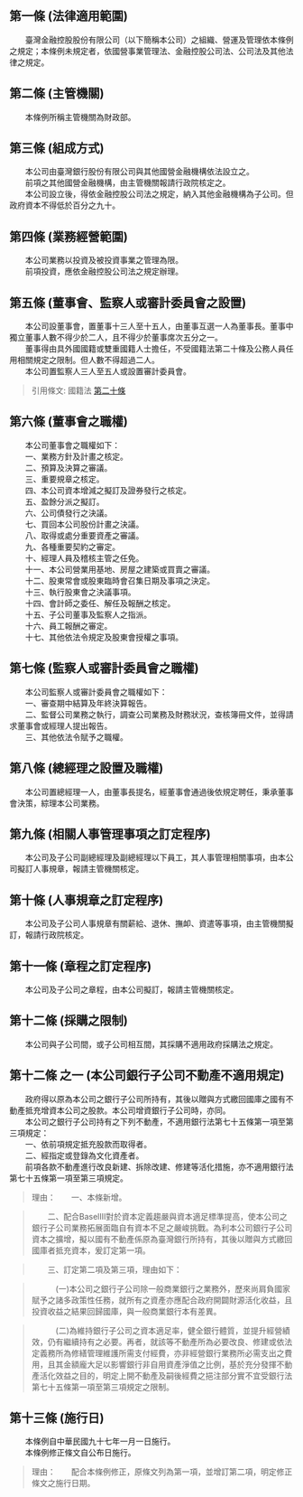 第一條 (法律適用範圍)
---------------------
　　臺灣金融控股股份有限公司（以下簡稱本公司）之組織、營運及管理依本條例之規定；本條例未規定者，依國營事業管理法、金融控股公司法、公司法及其他法律之規定。  


第二條 (主管機關)
-----------------
　　本條例所稱主管機關為財政部。  


第三條 (組成方式)
-----------------
　　本公司由臺灣銀行股份有限公司與其他國營金融機構依法設立之。  
　　前項之其他國營金融機構，由主管機關報請行政院核定之。  
　　本公司設立後，得依金融控股公司法之規定，納入其他金融機構為子公司。但政府資本不得低於百分之九十。  


第四條 (業務經營範圍)
---------------------
　　本公司業務以投資及被投資事業之管理為限。  
　　前項投資，應依金融控股公司法之規定辦理。  


第五條 (董事會、監察人或審計委員會之設置)
-----------------------------------------
　　本公司設董事會，置董事十三人至十五人，由董事互選一人為董事長。董事中獨立董事人數不得少於二人，且不得少於董事席次五分之一。  
　　董事得由具外國國籍或雙重國籍人士擔任，不受國籍法第二十條及公務人員任用相關規定之限制。但人數不得超過二人。  
　　本公司置監察人三人至五人或設置審計委員會。  
> 引用條文: 國籍法 [第二十條](../../內政/戶政/國籍法.md#第二十條-取得外國國籍公職人員之免職及例外)



第六條 (董事會之職權)
---------------------
　　本公司董事會之職權如下：  
　　一、業務方針及計畫之核定。  
　　二、預算及決算之審議。  
　　三、重要規章之核定。  
　　四、本公司資本增減之擬訂及證券發行之核定。  
　　五、盈餘分派之擬訂。  
　　六、公司債發行之決議。  
　　七、買回本公司股份計畫之決議。  
　　八、取得或處分重要資產之審議。  
　　九、各種重要契約之審定。  
　　十、經理人員及稽核主管之任免。  
　　十一、本公司營業用基地、房屋之建築或買賣之審議。  
　　十二、股東常會或股東臨時會召集日期及事項之決定。  
　　十三、執行股東會之決議事項。  
　　十四、會計師之委任、解任及報酬之核定。  
　　十五、子公司董事及監察人之指派。  
　　十六、員工報酬之審定。  
　　十七、其他依法令規定及股東會授權之事項。  


第七條 (監察人或審計委員會之職權)
---------------------------------
　　本公司監察人或審計委員會之職權如下：  
　　一、審查期中結算及年終決算報告。  
　　二、監督公司業務之執行，調查公司業務及財務狀況，查核簿冊文件，並得請求董事會或經理人提出報告。  
　　三、其他依法令賦予之職權。  


第八條 (總經理之設置及職權)
---------------------------
　　本公司置總經理一人，由董事長提名，經董事會通過後依規定聘任，秉承董事會決策，綜理本公司業務。  


第九條 (相關人事管理事項之訂定程序)
-----------------------------------
　　本公司及子公司副總經理及副總經理以下員工，其人事管理相關事項，由本公司擬訂人事規章，報請主管機關核定。  


第十條 (人事規章之訂定程序)
---------------------------
　　本公司及子公司人事規章有關薪給、退休、撫卹、資遣等事項，由主管機關擬訂，報請行政院核定。  


第十一條 (章程之訂定程序)
-------------------------
　　本公司及子公司之章程，由本公司擬訂，報請主管機關核定。  


第十二條 (採購之限制)
---------------------
　　本公司與子公司間，或子公司相互間，其採購不適用政府採購法之規定。  


第十二條 之一 (本公司銀行子公司不動產不適用規定)
------------------------------------------------
　　政府得以原為本公司之銀行子公司所持有，其後以贈與方式繳回國庫之國有不動產抵充增資本公司之股款。本公司增資銀行子公司時，亦同。  
　　本公司之銀行子公司持有之下列不動產，不適用銀行法第七十五條第一項至第三項規定：  
　　一、依前項規定抵充股款而取得者。  
　　二、經指定或登錄為文化資產者。  
　　前項各款不動產進行改良新建、拆除改建、修建等活化措施，亦不適用銀行法第七十五條第一項至第三項規定。  
> 理由：　　一、本條新增。

> 　　二、配合BaselⅢ對於資本定義趨嚴與資本適足標準提高，使本公司之銀行子公司業務拓展面臨自有資本不足之嚴峻挑戰。為利本公司銀行子公司資本之擴增，擬以國有不動產係原為臺灣銀行所持有，其後以贈與方式繳回國庫者抵充資本，爰訂定第一項。

> 　　三、訂定第二項及第三項，理由如下：

> 　　　(一)本公司之銀行子公司除一般商業銀行之業務外，歷來尚肩負國家賦予之諸多政策性任務，就所有之資產亦應配合政府開闢財源活化收益，且投資收益之結果回歸國庫，與一般商業銀行本有差異。

> 　　　(二)為維持銀行子公司之資本適足率，健全銀行體質，並提升經營績效，仍有繼續持有之必要。再者，就該等不動產所為必要改良、修建或依法定義務所為修繕管理維護所需支付經費，亦非經營銀行業務所必需支出之費用，且其金額龐大足以影響銀行非自用資產淨值之比例，基於充分發揮不動產活化效益之目的，明定上開不動產及嗣後經費之挹注部分實不宜受銀行法第七十五條第一項至第三項規定之限制。



第十三條 (施行日)
-----------------
　　本條例自中華民國九十七年一月一日施行。  
　　本條例修正條文自公布日施行。  
> 理由：　　配合本條例修正，原條文列為第一項，並增訂第二項，明定修正條文之施行日期。